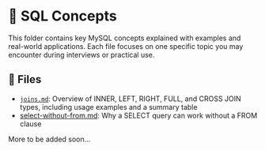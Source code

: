 # 🧠 SQL Concepts

This folder contains key MySQL concepts explained with examples and real-world applications. Each file focuses on one specific topic you may encounter during interviews or practical use.

## 📄 Files

- [`joins.md`](joins.md): Overview of INNER, LEFT, RIGHT, FULL, and CROSS JOIN types, including usage examples and a summary table
- [select-without-from.md](./select-without-from.md): Why a SELECT query can work without a FROM clause

More to be added soon...
